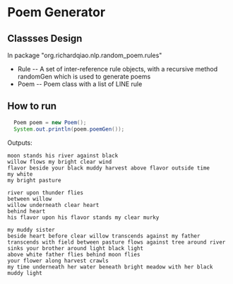 # Poem Generator

## Classses Design
In package "org.richardqiao.nlp.random_poem.rules"
* Rule -- A set of inter-reference rule objects, with a recursive method randomGen which is used to generate poems
* Poem -- Poem class with a list of LINE rule

## How to run
```Java
  Poem poem = new Poem();
  System.out.println(poem.poemGen());
```
Outputs:
```
moon stands his river against black 
willow flows my bright clear wind 
flavor beside your black muddy harvest above flavor outside time 
my white 
my bright pasture 
```
```
river upon thunder flies 
between willow 
willow underneath clear heart 
behind heart 
his flavor upon his flavor stands my clear murky 
```
```
my muddy sister 
beside heart before clear willow transcends against my father transcends with field between pasture flows against tree around river sinks your brother around light black light 
above white father flies behind moon flies 
your flower along harvest crawls 
my time underneath her water beneath bright meadow with her black muddy light 
```